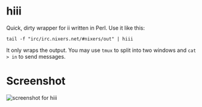 hiii
====

Quick, dirty wrapper for ii written in Perl. Use it like this:

    tail -f "irc/irc.nixers.net/#nixers/out" | hiii

It only wraps the output. You may use `tmux` to split into two windows and `cat > in` to send messages.

Screenshot
==========

![screenshot for hiii](http://bugsofberk.net/assets/ii-new.png)
